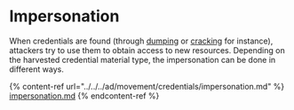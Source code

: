 # Impersonation

When credentials are found (through [dumping](../../../ad/movement/credentials/dumping/) or [cracking](../../../ad/movement/credentials/cracking.md) for instance), attackers try to use them to obtain access to new resources. Depending on the harvested credential material type, the impersonation can be done in different ways.

{% content-ref url="../../../ad/movement/credentials/impersonation.md" %}
[impersonation.md](../../../ad/movement/credentials/impersonation.md)
{% endcontent-ref %}

